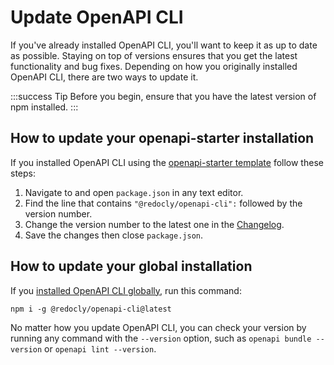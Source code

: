 # Update OpenAPI CLI

If you've already installed OpenAPI CLI, you'll want to keep it as up to date as possible. Staying on top of versions ensures that you get the latest functionality and bug fixes. Depending on how you originally installed OpenAPI CLI, there are two ways to update it.

:::success Tip
Before you begin, ensure that you have the latest version of npm installed.
:::

## How to update your openapi-starter installation

If you installed OpenAPI CLI using the [openapi-starter template](https://github.com/Redocly/openapi-starter) follow these steps:

1. Navigate to and open `package.json` in any text editor.
2. Find the line that contains `"@redocly/openapi-cli":` followed by the version number.
3. Change the version number to the latest one in the [Changelog](https://redocly.com/docs/cli/changelog/).
4. Save the changes then close `package.json`.

## How to update your global installation

If you [installed OpenAPI CLI globally](./docs/installation.md), run this command:

```shell Command
npm i -g @redocly/openapi-cli@latest
```

No matter how you update OpenAPI CLI, you can check your version by running any command with the `--version` option, such as `openapi bundle --version` or `openapi lint --version`.